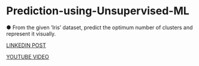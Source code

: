 # Prediction-using-Unsupervised-ML
● From the given ‘Iris’ dataset, predict the optimum number of clusters and represent it visually. 

[LINKEDIN POST](https://www.linkedin.com/posts/joelnadar123_sparksfoundation-python-ml-activity-7029485838933606400-sbe-?utm_source=share&utm_medium=member_desktop)

[YOUTUBE VIDEO](https://youtu.be/lZjA4ndkEao)
